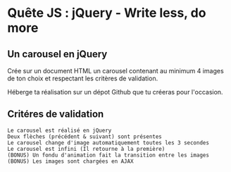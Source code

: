 # Quête JS : jQuery - Write less, do more

## Un carousel en jQuery

Crée sur un document HTML un carousel contenant au minimum 4 images de ton choix et respectant les critères de validation.

Héberge ta réalisation sur un dépot Github que tu créeras pour l'occasion.

## Critéres de validation

    Le carousel est réalisé en jQuery
    Deux flèches (précédent & suivant) sont présentes
    Le carousel change d'image automatiquement toutes les 3 secondes
    Le carousel est infini (Il retourne à la première)
    (BONUS) Un fondu d'animation fait la transition entre les images
    (BONUS) Les images sont chargées en AJAX
